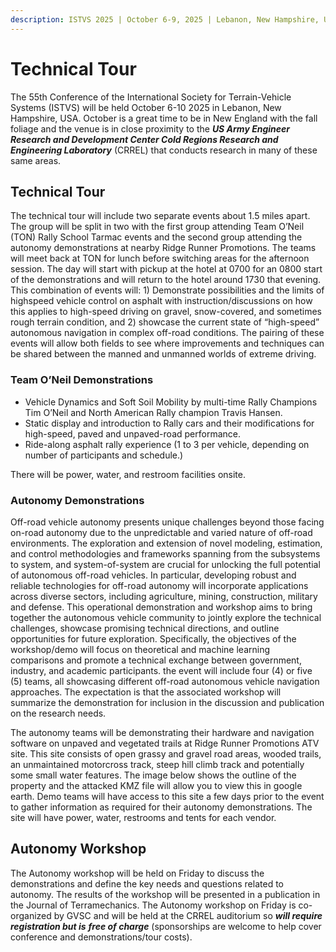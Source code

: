 ```yaml
---
description: ISTVS 2025 | October 6-9, 2025 | Lebanon, New Hampshire, USA
---
```


# Technical Tour

The 55th Conference of the International Society for Terrain-Vehicle Systems (ISTVS) will be held October 6-10 2025 in Lebanon, New Hampshire, USA. October is a great time to be in New England with the fall foliage and the venue is in close proximity to the _**US Army Engineer Research and Development Center Cold Regions Research and Engineering Laboratory**_ (CRREL) that conducts research in many of these same areas.

## Technical Tour

The technical tour will include two separate events about 1.5 miles apart. The group will be split in two with the first group attending Team O’Neil (TON) Rally School Tarmac events and the second group attending the autonomy demonstrations at nearby Ridge Runner Promotions. The teams will meet back at TON for lunch before switching areas for the afternoon session. The day will start with pickup at the hotel at 0700 for an 0800 start of the demonstrations and will return to the hotel around 1730 that evening. This combination of events will: 1) Demonstrate possibilities and the limits of highspeed vehicle control on asphalt with instruction/discussions on how this applies to high-speed driving on gravel, snow-covered, and sometimes rough terrain condition, and 2) showcase the current state of “high-speed” autonomous navigation in complex off-road conditions. The pairing of these events will allow both fields to see where improvements and techniques can be shared between the manned and unmanned worlds of extreme driving.

### Team O’Neil Demonstrations

* Vehicle Dynamics and Soft Soil Mobility by multi-time Rally Champions Tim O’Neil and North American Rally champion Travis Hansen.
* Static display and introduction to Rally cars and their modifications for high-speed, paved and unpaved-road performance.
* Ride-along asphalt rally experience (1 to 3 per vehicle, depending on number of participants and schedule.)

There will be power, water, and restroom facilities onsite.

### Autonomy Demonstrations

Off-road vehicle autonomy presents unique challenges beyond those facing on-road autonomy due to the unpredictable and varied nature of off-road environments. The exploration and extension of novel modeling, estimation, and control methodologies and frameworks spanning from the subsystems to system, and system-of-system are crucial for unlocking the full potential of autonomous off-road vehicles. In particular, developing robust and reliable technologies for off-road autonomy will incorporate applications across diverse sectors, including agriculture, mining, construction, military and defense. This operational demonstration and workshop aims to bring together the autonomous vehicle community to jointly explore the technical challenges, showcase promising technical directions, and outline opportunities for future exploration. Specifically, the objectives of the workshop/demo will focus on theoretical and machine learning comparisons and promote a technical exchange between government, industry, and academic participants. the event will include four (4) or five (5) teams, all showcasing different off-road autonomous vehicle navigation approaches. The expectation is that the associated workshop will summarize the demonstration for inclusion in the discussion and publication on the research needs.

The autonomy teams will be demonstrating their hardware and navigation software on unpaved and vegetated trails at Ridge Runner Promotions ATV site. This site consists of open grassy and gravel road areas, wooded trails, an unmaintained motorcross track, steep hill climb track and potentially some small water features. The image below shows the outline of the property and the attacked KMZ file will allow you to view this in google earth. Demo teams will have access to this site a few days prior to the event to gather information as required for their autonomy demonstrations. The site will have power, water, restrooms and tents for each vendor.

## Autonomy Workshop

The Autonomy workshop will be held on Friday to discuss the demonstrations and define the key needs and questions related to autonomy.  The results of the workshop will be presented in a publication in the Journal of Terramechanics. The Autonomy workshop on Friday is co-organized by GVSC and will be held at the CRREL auditorium so _**will require registration but is**_ _**free of charge**_ (sponsorships are welcome to help cover conference and demonstrations/tour costs).

